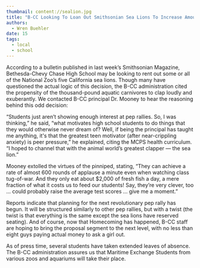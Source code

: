 ```yaml
---
thumbnail: content://sealion.jpg
title: "B-CC Looking To Loan Out Smithsonian Sea Lions To Increase Amount Of Clapping At Pep Rallies"
authors:
  - Wren Buehler
date: 15
tags:
  - local
  - school
---
```


According to a bulletin published in last week’s Smithsonian Magazine, Bethesda-Chevy Chase High School may be looking to rent out some or all of the National Zoo’s five California sea lions. Though many have questioned the actual logic of this decision, the B-CC administration cited the propensity of the thousand-pound aquatic carnivores to clap loudly and exuberantly. We contacted B-CC principal Dr. Mooney to hear the reasoning behind this odd decision: 

“Students just aren’t showing enough interest at pep rallies. So, I was thinking,” he said, “what motivates high school students to do things that they would otherwise never dream of? Well, if being the principal has taught me anything, it's that the greatest teen motivator (after near-crippling anxiety) is peer pressure,” he explained, citing the MCPS health curriculum. “I hoped to channel that with the animal world’s greatest clapper — the sea lion.”

Mooney extolled the virtues of the pinniped, stating, “They can achieve a rate of almost 600 rounds of applause a minute even when watching class tug-of-war. And they only eat about $2,000 of fresh fish a day, a mere fraction of what it costs us to feed our students! Say, they’re very clever, too … could probably raise the average test scores … give me a moment.”

Reports indicate that planning for the next revolutionary pep rally has begun. It will be structured similarly to other pep rallies, but with a twist (the twist is that everything is the same except the sea lions have reserved seating). And of course, now that Homecoming has happened, B-CC staff are hoping to bring the proposal segment to the next level, with no less than eight guys paying actual money to ask a girl out. 

As of press time, several students have taken extended leaves of absence. The B-CC administration assures us that Maritime Exchange Students from various zoos and aquariums will take their place.
